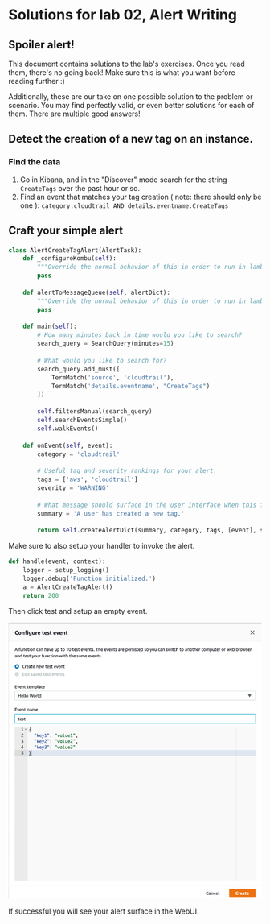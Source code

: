 # Solutions for lab 02, Alert Writing

## Spoiler alert!

This document contains solutions to the lab's exercises. Once you read them, there's no going back!  Make sure this is
what you want before reading further :)

Additionally, these are our take on one possible solution to the problem or scenario. You may find perfectly valid, or
even better solutions for each of them. There are multiple good answers!

## Detect the creation of a new tag on an instance.
### Find the data

1. Go in Kibana, and in the "Discover" mode search for the string `CreateTags` over the past hour or so.
2. Find an event that matches your tag creation ( note: there should only be one ): `category:cloudtrail AND details.eventname:CreateTags`

## Craft your simple alert

```python
class AlertCreateTagAlert(AlertTask):
    def _configureKombu(self):
        """Override the normal behavior of this in order to run in lambda."""
        pass

    def alertToMessageQueue(self, alertDict):
        """Override the normal behavior of this in order to run in lambda."""
        pass

    def main(self):
        # How many minutes back in time would you like to search?
        search_query = SearchQuery(minutes=15)

        # What would you like to search for?
        search_query.add_must([
            TermMatch('source', 'cloudtrail'),
            TermMatch('details.eventname', "CreateTags")
        ])

        self.filtersManual(search_query)
        self.searchEventsSimple()
        self.walkEvents()

    def onEvent(self, event):
        category = 'cloudtrail'

        # Useful tag and severity rankings for your alert.
        tags = ['aws', 'cloudtrail']
        severity = 'WARNING'

        # What message should surface in the user interface when this fires?
        summary = 'A user has created a new tag.'

        return self.createAlertDict(summary, category, tags, [event], severity)
```

Make sure to also setup your handler to invoke the alert.

```python
def handle(event, context):
    logger = setup_logging()
    logger.debug('Function initialized.')
    a = AlertCreateTagAlert()
    return 200
```

Then click test and setup an empty event.  

![Solution 2](img/solution_2-1.png)

If successful you will see your alert surface in the WebUI.